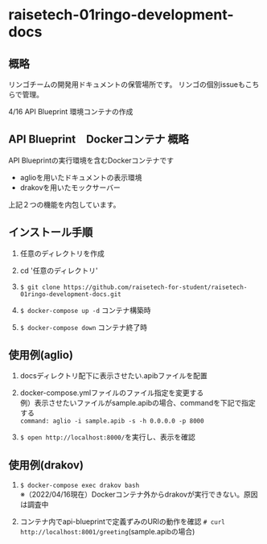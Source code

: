 # raisetech-01ringo-development-docs

## 概略

リンゴチームの開発用ドキュメントの保管場所です。
リンゴの個別issueもこちらで管理。

4/16 API Blueprint 環境コンテナの作成

## API Blueprint　Dockerコンテナ 概略

API Blueprintの実行環境を含むDockerコンテナです

- aglioを用いたドキュメントの表示環境
- drakovを用いたモックサーバー

上記２つの機能を内包しています。

## インストール手順

1. 任意のディレクトリを作成

2. cd '任意のディレクトリ'

3. ```$ git clone https://github.com/raisetech-for-student/raisetech-01ringo-development-docs.git```

4. ```$ docker-compose up -d```
  コンテナ構築時

5. ```$ docker-compose down```
  コンテナ終了時

## 使用例(aglio)

1. docsディレクトリ配下に表示させたい.apibファイルを配置

2. docker-compose.ymlファイルのファイル指定を変更する  
例）表示させたいファイルがsample.apibの場合、commandを下記で指定する   
```command: aglio -i sample.apib -s -h 0.0.0.0 -p 8000```
  
3. ```$ open http://localhost:8000/```を実行し、表示を確認

## 使用例(drakov)

1. ```$ docker-compose exec drakov bash```   
※（2022/04/16現在）Dockerコンテナ外からdrakovが実行できない。原因は調査中

2. コンテナ内でapi-blueprintで定義ずみのURIの動作を確認
  ```# curl http://localhost:8001/greeting```(sample.apibの場合)

